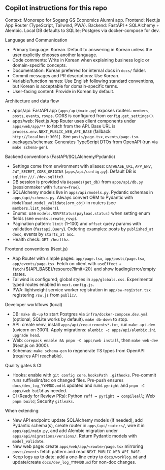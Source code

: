 ## Copilot instructions for this repo

Context: Monorepo for Sogang GS Economics Alumni app. Frontend: Next.js App Router (TypeScript, Tailwind, PWA). Backend: FastAPI + SQLAlchemy + Alembic. Local DB defaults to SQLite; Postgres via docker-compose for dev.

Language and Communication
- Primary language: Korean. Default to answering in Korean unless the user explicitly chooses another language.
- Code comments: Write in Korean when explaining business logic or domain-specific concepts.
- Documentation: Korean preferred for internal docs in `docs/` folder.
- Commit messages and PR descriptions: Use Korean.
- Variable/function names: Use English following standard conventions, but Korean is acceptable for domain-specific terms.
- User-facing content: Provide in Korean by default.

Architecture and data flow
- apps/api: FastAPI app (`apps/api/main.py`) exposes routers: `members`, `posts`, `events`, `rsvps`. CORS is configured from `config.get_settings()`.
- apps/web: Next.js App Router uses client components under `apps/web/app/**` to fetch from the API. Base URL is `process.env.NEXT_PUBLIC_WEB_API_BASE` (fallback `http://localhost:3001`). See `posts/page.tsx`, `events/page.tsx`.
- packages/schemas: Generates TypeScript DTOs from OpenAPI (run via `make schema-gen`).

Backend conventions (FastAPI/SQLAlchemy/Pydantic)
- Settings come from environment with aliases: `DATABASE_URL`, `APP_ENV`, `JWT_SECRET`, `CORS_ORIGINS` (`apps/api/config.py`). Default DB is `sqlite:///./dev.sqlite3`.
- DB session is provided via `Depends(get_db)` from `apps/api/db.py` (sessionmaker with `future=True`).
- SQLAlchemy models live in `apps/api/models.py`. Pydantic schemas in `apps/api/schemas.py`. Always convert ORM to Pydantic with `ModelRead.model_validate(orm_obj)` in routers (see `members.list_members`).
- Enums: use `models.RSVPStatus(payload.status)` when setting enum fields (see `events.create_rsvp`).
- Pagination pattern: `limit` (1–100) and `offset` query params with validation (`fastapi.Query`). Ordering examples: posts by `published_at desc`, events by `starts_at asc`.
- Health check: `GET /healthz`.

Frontend conventions (Next.js)
- App Router with simple pages: `app/page.tsx`, `app/posts/page.tsx`, `app/events/page.tsx`. Fetch on client with `useEffect` + `fetch(`${API_BASE}/resource?limit=20`)` and show loading/error/empty states.
- Tailwind is configured; global styles in `app/globals.css`. Experimental typed routes enabled in `next.config.js`.
- PWA: lightweight service worker registration in `app/sw-register.tsx` registering `/sw.js` from `public/`.

Developer workflows (local)
- DB: `make db-up` to start Postgres via `infra/docker-compose.dev.yml` (optional; SQLite works by default). `make db-down` to stop.
- API: create venv, install `apps/api/requirements*.txt`, run `make api-dev` (uvicorn on 3001). Apply migrations: `alembic -c apps/api/alembic.ini upgrade head`.
- Web: `corepack enable && pnpm -C apps/web install`, then `make web-dev` (Next.js on 3000).
- Schemas: `make schema-gen` to regenerate TS types from OpenAPI (requires API reachable).

Quality gates & CI
- Hooks: enable with `git config core.hooksPath .githooks`. Pre-commit runs ruff/eslint/tsc on changed files. Pre-push ensures `docs/dev_log_YYMMDD.md` is updated and runs `pyright` and `pnpm -C apps/web build` as needed.
- CI (Ready for Review PRs): Python `ruff → pyright → compileall`; Web `pnpm build`; Security `gitleaks`.

When extending
- New API endpoint: update SQLAlchemy models (if needed), add Pydantic schema(s), create router in `apps/api/routers/`, wire it in `apps/api/main.py`, and add Alembic migration under `apps/api/migrations/versions/`. Return Pydantic models with `model_validate`.
- New web page: create `apps/web/app/<route>/page.tsx` mirroring `posts/events` fetch pattern and read `NEXT_PUBLIC_WEB_API_BASE`.
- Keep logs up to date: add a one-line entry to `docs/worklog.md` and update/create `docs/dev_log_YYMMDD.md` for non-doc changes.
